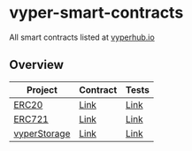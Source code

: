 # vyper-smart-contracts
All smart contracts listed at [vyperhub.io](http://vyperhub.io/)

## Overview

| Project | Contract | Tests |
| - | - | - |
| [ERC20](erc20/) | [Link](erc20/contracts/erc20.vy) | [Link](erc20/tests/erc20.js) |
| [ERC721](erc721/) | [Link](erc721/contracts/erc721.vy) | [Link](erc721/tests/erc721.js) |
| [vyperStorage](erc20/) | [Link](vyperStorage/contracts/VyperStorage.vy) | [Link](vyperStorage/tests/vyperStorage.js) |

